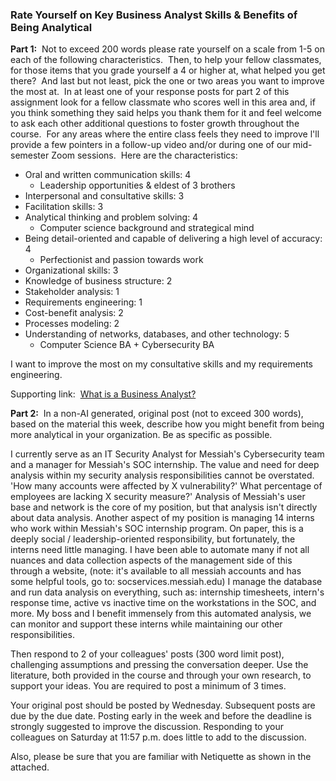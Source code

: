 ### Rate Yourself on Key Business Analyst Skills & Benefits of Being Analytical

**Part 1:**  Not to exceed 200 words please rate yourself on a scale from 1-5 on each of the following characteristics.  Then, to help your fellow classmates, for those items that you grade yourself a 4 or higher at, what helped you get there?  And last but not least, pick the one or two areas you want to improve the most at.  In at least one of your response posts for part 2 of this assignment look for a fellow classmate who scores well in this area and, if you think something they said helps you thank them for it and feel welcome to ask each other additional questions to foster growth throughout the course.  For any areas where the entire class feels they need to improve l'll provide a few pointers in a follow-up video and/or during one of our mid-semester Zoom sessions.  Here are the characteristics:

- Oral and written communication skills: 4 
	- Leadership opportunities & eldest of 3 brothers
- Interpersonal and consultative skills: 3
- Facilitation skills: 3
- Analytical thinking and problem solving: 4
	- Computer science background and strategical mind
- Being detail-oriented and capable of delivering a high level of accuracy: 4
	- Perfectionist and passion towards work 
- Organizational skills: 3
- Knowledge of business structure: 2
- Stakeholder analysis: 1
- Requirements engineering: 1
- Cost-benefit analysis: 2
- Processes modeling: 2
- Understanding of networks, databases, and other technology: 5
	- Computer Science BA + Cybersecurity BA

I want to improve the most on my consultative skills and my requirements engineering. 

Supporting link:  [What is a Business Analyst?](https://www.cio.com/article/276798/project-management-what-do-business-analysts-actually-do-for-software-implementation-projects.html)

**Part 2:**  In a non-AI generated, original post (not to exceed 300 words), based on the material this week, describe how you might benefit from being more analytical in your organization. Be as specific as possible. 

I currently serve as an IT Security Analyst for Messiah's Cybersecurity team and a manager for Messiah's SOC internship. The value and need for deep analysis within my security analysis responsibilities cannot be overstated. 'How many accounts were affected by X vulnerability?' What percentage of employees are lacking X security measure?' Analysis of Messiah's user base and network is the core of my position, but that analysis isn't directly about data analysis. Another aspect of my position is managing 14 interns who work within Messiah's SOC internship program. On paper, this is a deeply social / leadership-oriented responsibility, but fortunately, the interns need little managing. I have been able to automate many if not all nuances and data collection aspects of the management side of this through a website, (note: it's available to all messiah accounts and has some helpful tools, go to: socservices.messiah.edu) I manage the database and run data analysis on everything, such as: internship timesheets, intern's response time, active vs inactive time on the workstations in the SOC, and more. My boss and I benefit immensely from this automated analysis, we can monitor and support these interns while maintaining our other responsibilities.

Then respond to 2 of your colleagues' posts (300 word limit post), challenging assumptions and pressing the conversation deeper. Use the literature, both provided in the course and through your own research, to support your ideas. You are required to post a minimum of 3 times.

Your original post should be posted by Wednesday. Subsequent posts are due by the due date. Posting early in the week and before the deadline is strongly suggested to improve the discussion. Responding to your colleagues on Saturday at 11:57 p.m. does little to add to the discussion.

Also, please be sure that you are familiar with Netiquette as shown in the attached.